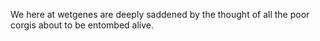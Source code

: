 We here at wetgenes are deeply saddened by the thought of all the poor corgis about to be entombed alive.